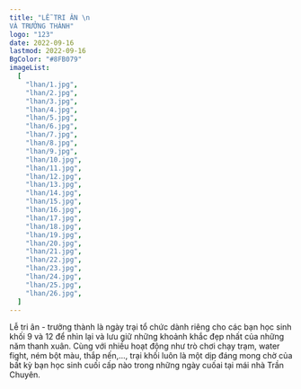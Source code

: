 ```yaml
---
title: "LỄ TRI ÂN \n
VÀ TRƯỞNG THÀNH"
logo: "123"
date: 2022-09-16
lastmod: 2022-09-16
BgColor: "#8FB079"
imageList:
  [
    "lhan/1.jpg",
    "lhan/2.jpg",
    "lhan/3.jpg",
    "lhan/4.jpg",
    "lhan/5.jpg",
    "lhan/6.jpg",
    "lhan/7.jpg",
    "lhan/8.jpg",
    "lhan/9.jpg",
    "lhan/10.jpg",
    "lhan/11.jpg",
    "lhan/12.jpg",
    "lhan/13.jpg",
    "lhan/14.jpg",
    "lhan/15.jpg",
    "lhan/16.jpg",
    "lhan/17.jpg",
    "lhan/18.jpg",
    "lhan/19.jpg",
    "lhan/20.jpg",
    "lhan/21.jpg",
    "lhan/22.jpg",
    "lhan/23.jpg",
    "lhan/24.jpg",
    "lhan/25.jpg",
    "lhan/26.jpg",
  ]
---
```


Lễ tri ân - trưởng thành là ngày trại tổ chức dành riêng cho các bạn học sinh khối 9 và 12 để nhìn lại và lưu giữ những khoảnh khắc đẹp nhất của những năm thanh xuân. Cùng với nhiều hoạt động như trò chơi chạy trạm, water fight, ném bột màu, thắp nến,..., trại khối luôn là một dịp đáng mong chờ của bất kỳ bạn học sinh cuối cấp nào trong những ngày cuốai tại mái nhà Trần Chuyên.
